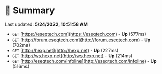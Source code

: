 # 📖 Summary
Last updated: **5/24/2022, 10:51:58 AM**

- `GET` [https://eseqtech.com](https://eseqtech.com) - **Up** (577ms)
- `GET` [http://forum.eseqtech.com](http://forum.eseqtech.com) - **Up** (702ms)
- `GET` [http://hexp.net](http://hexp.net) - **Up** (227ms)
- `GET` [http://ws.hexp.net](http://ws.hexp.net) - **Up** (214ms)
- `GET` [http://eseqtech.com/infoline](http://eseqtech.com/infoline) - **Up** (516ms)
